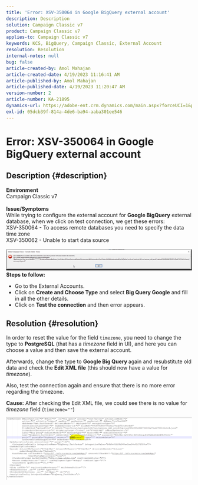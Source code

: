 ```yaml
---
title: 'Error: XSV-350064 in Google BigQuery external account'
description: Description
solution: Campaign Classic v7
product: Campaign Classic v7
applies-to: Campaign Classic v7
keywords: KCS, BigQuery, Campaign Classic, External Account
resolution: Resolution
internal-notes: null
bug: false
article-created-by: Amol Mahajan
article-created-date: 4/19/2023 11:16:41 AM
article-published-by: Amol Mahajan
article-published-date: 4/19/2023 11:20:47 AM
version-number: 2
article-number: KA-21895
dynamics-url: https://adobe-ent.crm.dynamics.com/main.aspx?forceUCI=1&pagetype=entityrecord&etn=knowledgearticle&id=37f452a2-a3de-ed11-a7c7-6045bd0065b6
exl-id: 05dcb39f-814a-4de6-ba94-aaba301ee546
---
```

# Error: XSV-350064 in Google BigQuery external account

## Description {#description}

<b>Environment</b><br>Campaign Classic v7<br> <br><b>Issue/Symptoms</b><br>While trying to configure the external account for <b>Google BigQuery</b> external database, when we click on test connection, we get these errors:
 <br>XSV-350064 - To access remote databases you need to specify the data time zone<br>XSV-350062 - Unable to start data source<br> <br>![](assets/___4cf452a2-a3de-ed11-a7c7-6045bd0065b6___.png)<br>
<b>Steps to follow:</b>

- Go to the External Accounts.
- Click on <b>Create and Choose Type</b> and select <b>Big Query Google</b> and fill in all the other details.
- Click on <b>Test the connection</b> and then error appears.



## Resolution {#resolution}


In order to reset the value for the field `timezone`, you need to change the type to <b>PostgreSQL</b> (that has a *timezone* field in UI), and here you can choose a value and then save the external account.

Afterwards, change the type to <b>Google Big Query </b>again and resubstitute old data and check the <b>Edit XML file</b> (this should now have a value for *timezone*).

Also, test the connection again and ensure that there is no more error regarding the timezone.


<b>Cause:</b>
After checking the Edit XML file, we could see there is no value for *timezone* field (`timezone=""`)



![](assets/c4243b67-d0dd-ed11-a7c7-6045bd006c82.png)
